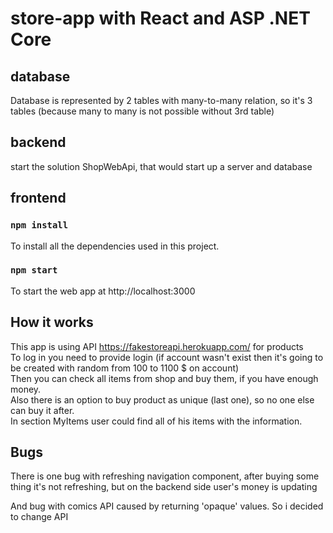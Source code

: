 # store-app with React and ASP .NET Core

## database
Database is represented by 2 tables with many-to-many relation, so it's 3 tables (because many to many is not possible without 3rd table)

## backend
start the solution ShopWebApi, that would start up a server and database

## frontend
### `npm install`

To install all the dependencies used in this project.

### `npm start`

To start the web app at http://localhost:3000

## How it works
This app is using API https://fakestoreapi.herokuapp.com/ for products  
To log in you need to provide login (if account wasn't exist then it's going to be created with random from 100 to 1100 $ on account)  
Then you can check all items from shop and buy them, if you have enough money.  
Also there is an option to buy product as unique (last one), so no one else can buy it after.  
In section MyItems user could find all of his items with the information.  

## Bugs 
There is one bug with refreshing navigation component, after buying some thing it's not refreshing, but on the backend side user's money is updating

And bug with comics API caused by returning 'opaque' values. So i decided to change API 
